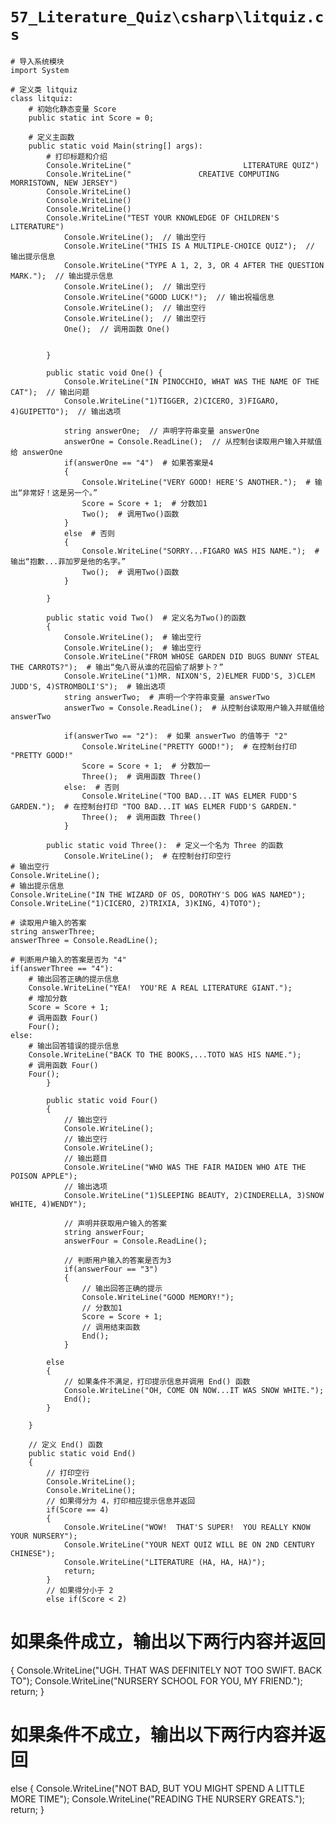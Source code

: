 # `57_Literature_Quiz\csharp\litquiz.cs`

```
# 导入系统模块
import System

# 定义类 litquiz
class litquiz:
    # 初始化静态变量 Score
    public static int Score = 0;

    # 定义主函数
    public static void Main(string[] args):
        # 打印标题和介绍
        Console.WriteLine("                         LITERATURE QUIZ")
        Console.WriteLine("               CREATIVE COMPUTING  MORRISTOWN, NEW JERSEY")
        Console.WriteLine()
        Console.WriteLine()
        Console.WriteLine()
        Console.WriteLine("TEST YOUR KNOWLEDGE OF CHILDREN'S LITERATURE")
            Console.WriteLine();  // 输出空行
            Console.WriteLine("THIS IS A MULTIPLE-CHOICE QUIZ");  // 输出提示信息
            Console.WriteLine("TYPE A 1, 2, 3, OR 4 AFTER THE QUESTION MARK.");  // 输出提示信息
            Console.WriteLine();  // 输出空行
            Console.WriteLine("GOOD LUCK!");  // 输出祝福信息
            Console.WriteLine();  // 输出空行
            Console.WriteLine();  // 输出空行
            One();  // 调用函数 One()


        }

        public static void One() {
            Console.WriteLine("IN PINOCCHIO, WHAT WAS THE NAME OF THE CAT");  // 输出问题
            Console.WriteLine("1)TIGGER, 2)CICERO, 3)FIGARO, 4)GUIPETTO");  // 输出选项

            string answerOne;  // 声明字符串变量 answerOne
            answerOne = Console.ReadLine();  // 从控制台读取用户输入并赋值给 answerOne
            if(answerOne == "4")  # 如果答案是4
            {
                Console.WriteLine("VERY GOOD! HERE'S ANOTHER.");  # 输出“非常好！这是另一个。”
                Score = Score + 1;  # 分数加1
                Two();  # 调用Two()函数
            }
            else  # 否则
            {
                Console.WriteLine("SORRY...FIGARO WAS HIS NAME.");  # 输出“抱歉...菲加罗是他的名字。”
                Two();  # 调用Two()函数
            }

        }

        public static void Two()  # 定义名为Two()的函数
        {
            Console.WriteLine();  # 输出空行
            Console.WriteLine();  # 输出空行
            Console.WriteLine("FROM WHOSE GARDEN DID BUGS BUNNY STEAL THE CARROTS?");  # 输出“兔八哥从谁的花园偷了胡萝卜？”
            Console.WriteLine("1)MR. NIXON'S, 2)ELMER FUDD'S, 3)CLEM JUDD'S, 4)STROMBOLI'S");  # 输出选项
            string answerTwo;  # 声明一个字符串变量 answerTwo
            answerTwo = Console.ReadLine();  # 从控制台读取用户输入并赋值给 answerTwo

            if(answerTwo == "2"):  # 如果 answerTwo 的值等于 "2"
                Console.WriteLine("PRETTY GOOD!");  # 在控制台打印 "PRETTY GOOD!"
                Score = Score + 1;  # 分数加一
                Three();  # 调用函数 Three()
            else:  # 否则
                Console.WriteLine("TOO BAD...IT WAS ELMER FUDD'S GARDEN.");  # 在控制台打印 "TOO BAD...IT WAS ELMER FUDD'S GARDEN."
                Three();  # 调用函数 Three()
            }

        public static void Three():  # 定义一个名为 Three 的函数
            Console.WriteLine();  # 在控制台打印空行
# 输出空行
Console.WriteLine();
# 输出提示信息
Console.WriteLine("IN THE WIZARD OF OS, DOROTHY'S DOG WAS NAMED");
Console.WriteLine("1)CICERO, 2)TRIXIA, 3)KING, 4)TOTO");

# 读取用户输入的答案
string answerThree;
answerThree = Console.ReadLine();

# 判断用户输入的答案是否为 "4"
if(answerThree == "4"):
    # 输出回答正确的提示信息
    Console.WriteLine("YEA!  YOU'RE A REAL LITERATURE GIANT.");
    # 增加分数
    Score = Score + 1;
    # 调用函数 Four()
    Four();
else:
    # 输出回答错误的提示信息
    Console.WriteLine("BACK TO THE BOOKS,...TOTO WAS HIS NAME.");
    # 调用函数 Four()
    Four();
        }

        public static void Four()
        {
            // 输出空行
            Console.WriteLine();
            // 输出空行
            Console.WriteLine();
            // 输出题目
            Console.WriteLine("WHO WAS THE FAIR MAIDEN WHO ATE THE POISON APPLE");
            // 输出选项
            Console.WriteLine("1)SLEEPING BEAUTY, 2)CINDERELLA, 3)SNOW WHITE, 4)WENDY");

            // 声明并获取用户输入的答案
            string answerFour;
            answerFour = Console.ReadLine();

            // 判断用户输入的答案是否为3
            if(answerFour == "3")
            {
                // 输出回答正确的提示
                Console.WriteLine("GOOD MEMORY!");
                // 分数加1
                Score = Score + 1;
                // 调用结束函数
                End();
            }
```
            else
            {
                // 如果条件不满足，打印提示信息并调用 End() 函数
                Console.WriteLine("OH, COME ON NOW...IT WAS SNOW WHITE.");
                End();
            }

        }

        // 定义 End() 函数
        public static void End()
        {
            // 打印空行
            Console.WriteLine();
            Console.WriteLine();
            // 如果得分为 4，打印相应提示信息并返回
            if(Score == 4)
            {
                Console.WriteLine("WOW!  THAT'S SUPER!  YOU REALLY KNOW YOUR NURSERY");
                Console.WriteLine("YOUR NEXT QUIZ WILL BE ON 2ND CENTURY CHINESE");
                Console.WriteLine("LITERATURE (HA, HA, HA)");
                return;
            }
            // 如果得分小于 2
            else if(Score < 2)
# 如果条件成立，输出以下两行内容并返回
{
    Console.WriteLine("UGH.  THAT WAS DEFINITELY NOT TOO SWIFT.  BACK TO");
    Console.WriteLine("NURSERY SCHOOL FOR YOU, MY FRIEND.");
    return;
}
# 如果条件不成立，输出以下两行内容并返回
else
{
    Console.WriteLine("NOT BAD, BUT YOU MIGHT SPEND A LITTLE MORE TIME");
    Console.WriteLine("READING THE NURSERY GREATS.");
    return;
}
```